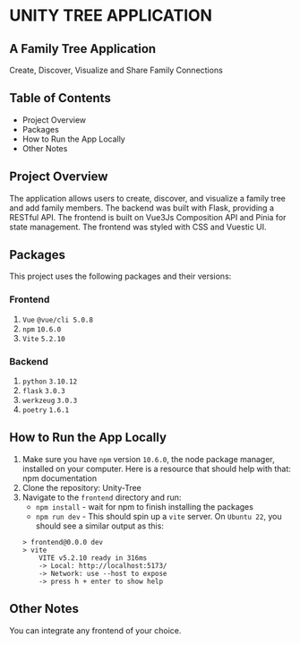 # UNITY TREE APPLICATION

## A Family Tree Application
Create, Discover, Visualize and Share Family Connections

## Table of Contents
- Project Overview
- Packages
- How to Run the App Locally
- Other Notes

## Project Overview
The application allows users to create, discover, and visualize a family tree and add family members. The backend was built with Flask, providing a RESTful API. The frontend is built on Vue3Js Composition API and Pinia for state management. The frontend was styled with CSS and Vuestic UI.

## Packages
This project uses the following packages and their versions:

### Frontend
1. `Vue` `@vue/cli 5.0.8`
2. `npm` `10.6.0`
3. `Vite` `5.2.10`

### Backend
1. `python` `3.10.12`
2. `flask` `3.0.3`
3. `werkzeug` `3.0.3`
4. `poetry` `1.6.1`

## How to Run the App Locally
1. Make sure you have `npm` version `10.6.0`, the node package manager, installed on your computer. Here is a resource that should help with that: npm documentation
2. Clone the repository: Unity-Tree
3. Navigate to the `frontend` directory and run:
    - `npm install` - wait for npm to finish installing the packages
    - `npm run dev` - This should spin up a `vite` server. On `Ubuntu 22`, you should see a similar output as this:
    ```console
    > frontend@0.0.0 dev
    > vite
        VITE v5.2.10 ready in 316ms
        -> Local: http://localhost:5173/
        -> Network: use --host to expose
        -> press h + enter to show help
    ```

## Other Notes
You can integrate any frontend of your choice.
